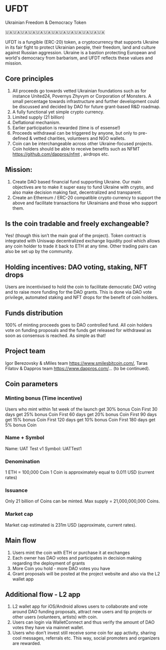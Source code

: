 # UFDT
Ukrainian Freedom & Democracy Token

🇺🇦🇺🇦🇺🇦🇺🇦🇺🇦🇺🇦🇺🇦🇺🇦🇺🇦🇺🇦🇺🇦🇺🇦🇺🇦

UFDT is a fungible (ERC-20) token, a cryptocurrency that supports Ukraine in its fair fight to protect Ukrainian people, their freedom, land and culture against Russian aggression. Ukraine is a bastion protecting European and world's democracy from barbarism, and UFDT reflects these values and mission.

## Core principles

1. All proceeds go towards vetted Ukrainian foundations such as for instance United24, Povernys Zhyvym or Corporation of Monsters. 
A small percentage towards infrastructure and further development could be discussed and decided by DAO for future grant-based R&D roadmap.
2. A fully functional yet simple crypto currency.
3. Limited supply (21 billion)
4. Deflational mechanism.
5. Earlier participation is rewarded (time is of essense!)
6. Proceeds withdrawal can be triggered by anyone, but only to pre-defined & vetted charities, volunteers and NGO wallets. 
7. Coin can be interchangeable across other Ukraine-focused projects. Coin holders should be able to receive benefits such as NFMT https://github.com/dappros/nfmt , airdrops etc. 

## Mission: 
1. Create DAO based financial fund supporting Ukraine. Our main objectives are to make it super easy to fund Ukraine with crypto, and also make decision making fast, decentralized and transparent.
2. Create an Ethereum / ERC-20 compatible crypto currency to support the above and facilitate transactions for Ukrainians and those who support them.

## Is the coin tradable and freely exchangeable?
Yes! (though this isn’t the main goal of the project). Token contract is integrated with Uniswap decentralized exchange liquidity pool which allows any coin holder to trade it back to ETH at any time. Other trading pairs can also be set up by the community.

## Holding incentives: DAO voting, staking, NFT drops
Users are incentivised to hold the coin to facilitate democratic DAO voting and to raise more funding for the DAO grants. This is done via DAO vote privilege, automated staking and NFT drops for the benefit of coin holders.

## Funds distribution
100% of minting proceeds goes to DAO controlled fund.
All coin holders vote on funding proposals and the funds get released for withdrawal as soon as consensus is reached. As simple as that!

## Project team
Igor Berezovsky & sMiles team https://www.smilesbitcoin.com/, Taras Filatov & Dappros team https://www.dappros.com/... (to be continued).

## Coin parameters

### Minting bonus (Time incentive)
Users who mint within 1st week of the launch get 30% bonus Coin
First 30 days get 25% bonus Coin
First 60 days get 20% bonus Coin
First 90 days get 15% bonus Coin
First 120 days get 10% bonus Coin
First 180 days get 5% bonus Coin

### Name + Symbol
Name: UAT Test v1
Symbol: UATTest1

### Denomination
1 ETH = 100,000 Coin
1 Coin is approximately equal to 0.011 USD (current rates)

### Issuance
Only 21 billion of Coins can be minted.
Max supply = 21,000,000,000 Coins.

### Market cap
Market cap estimated is 231m USD (approximate, current rates).

## Main flow 
1. Users mint the coin with ETH or purchase it at exchanges
2. Each owner has DAO votes and participates in decision making regarding the deployment of grants
3. More Coin you hold - more DAO votes you have
4. Grant proposals will be posted at the project website and also via the L2 wallet app

## Additional flow - L2 app
1. L2 wallet app for iOS/Android allows users to collaborate and vote around DAO funding proposals, attract new users and tip projects or other users (volunteers, artists) with coin.
2. Users can login via WalletConnect and thus verify the amount of DAO votes they have via mainnet wallet.
3. Users who don't invest still receive some coin for app activity, sharing cool messages, referrals etc. This way, social promoters and organizers are rewarded.

